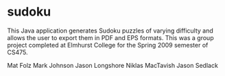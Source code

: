 sudoku
======

This Java application generates Sudoku puzzles of varying difficulty and allows
the user to export them in PDF and EPS formats. This was a group project
completed at Elmhurst College for the Spring 2009 semester of CS475.

Mat Folz
Mark Johnson
Jason Longshore
Niklas MacTavish
Jason Sedlack